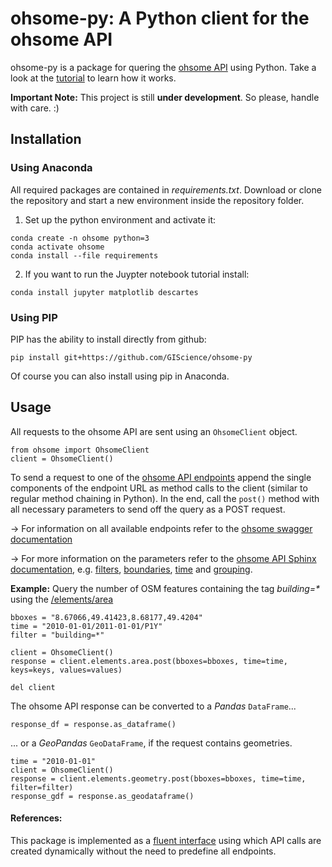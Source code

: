 # ohsome-py: A Python client for the ohsome API

ohsome-py is a package for quering the [ohsome API](https://docs.ohsome.org/ohsome-api/v1/) using Python. Take a look at the [tutorial](https://github.com/GIScience/ohsome-py/blob/master/notebooks/Tutorial.ipynb) to learn how it works. 

__Important Note:__ This project is still __under development__. So please, handle with care. :)

## Installation 

### Using Anaconda

All required packages are contained in _requirements.txt_. Download or clone the repository and start a new environment inside the repository folder.

1. Set up the python environment and activate it:

``` 
conda create -n ohsome python=3
conda activate ohsome
conda install --file requirements
```

2.  If you want to run the Juypter notebook tutorial install:

```
conda install jupyter matplotlib descartes 
```

### Using PIP

PIP has the ability to install directly from github:

```
pip install git+https://github.com/GIScience/ohsome-py
```

Of course you can also install using pip in Anaconda.

## Usage 

All requests to the ohsome API are sent using an `OhsomeClient` object.

```
from ohsome import OhsomeClient
client = OhsomeClient()
```

To send a request to one of the [ohsome API endpoints](https://docs.ohsome.org/ohsome-api/stable/endpoints.html) append the single components of the endpoint URL as method calls to the client (similar to regular method chaining in Python). In the end, call the ```post()``` method with all necessary parameters to send off the query as a POST request.

&rarr; For information on all available endpoints refer to the [ohsome swagger documentation](https://api.ohsome.org/v1/swagger-ui.html?urls.primaryName=dataExtraction)

&rarr; For more information on the parameters refer to the [ohsome API Sphinx documentation](https://docs.ohsome.org/ohsome-api/stable/index.html), e.g. [filters](https://docs.ohsome.org/ohsome-api/stable/filter.html), [boundaries](https://docs.ohsome.org/ohsome-api/stable/boundaries.html), [time](https://docs.ohsome.org/ohsome-api/stable/time.html) and [grouping](https://docs.ohsome.org/ohsome-api/stable/group-by.html).

__Example:__ Query the number of OSM features containing the tag _building=*_ using the [/elements/area](https://api.ohsome.org/v1/swagger-ui.html?urls.primaryName=Data%20Aggregation#/Count/count_1)

```
bboxes = "8.67066,49.41423,8.68177,49.4204"
time = "2010-01-01/2011-01-01/P1Y"
filter = "building=*"

client = OhsomeClient()
response = client.elements.area.post(bboxes=bboxes, time=time, keys=keys, values=values)

del client
```

The ohsome API response can be converted to a *Pandas* `DataFrame`... 

```
response_df = response.as_dataframe()
```

... or a *GeoPandas* `GeoDataFrame`, if the request contains geometries.

```
time = "2010-01-01"
client = OhsomeClient()
response = client.elements.geometry.post(bboxes=bboxes, time=time, filter=filter)
response_gdf = response.as_geodataframe()
```

#### References: 

This package is implemented as a [fluent interface](https://sendgrid.com/blog/using-python-to-implement-a-fluent-interface-to-any-rest-api/) using which API calls are created dynamically without the need to predefine all endpoints.
